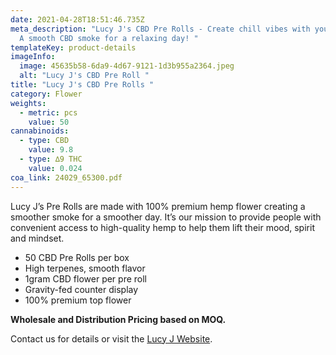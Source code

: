 ```yaml
---
date: 2021-04-28T18:51:46.735Z
meta_description: "Lucy J's CBD Pre Rolls - Create chill vibes with your tribe -
  A smooth CBD smoke for a relaxing day! "
templateKey: product-details
imageInfo:
  image: 45635b58-6da9-4d67-9121-1d3b955a2364.jpeg
  alt: "Lucy J's CBD Pre Roll "
title: "Lucy J's CBD Pre Rolls "
category: Flower
weights:
  - metric: pcs
    value: 50
cannabinoids:
  - type: CBD
    value: 9.8
  - type: ∆9 THC
    value: 0.024
coa_link: 24029_65300.pdf
---
```

Lucy J’s Pre Rolls are made with 100% premium hemp flower creating a smoother smoke for a smoother day. It’s our mission to provide people with convenient access to high-quality hemp to help them lift their mood, spirit and mindset.

* 50 CBD Pre Rolls per box
* High terpenes, smooth flavor
* 1gram CBD flower per pre roll
* Gravity-fed counter display
* 100% premium top flower

**Wholesale and Distribution Pricing based on MOQ.**

Contact us for details or visit the [Lucy J Website](https://lucyjcbd.com/).